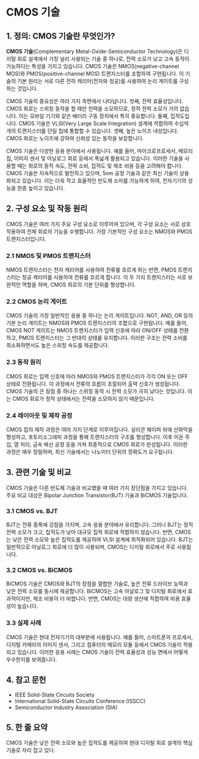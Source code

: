 # CMOS 기술

## 1. 정의: **CMOS 기술**란 무엇인가?
**CMOS 기술**(Complementary Metal-Oxide-Semiconductor Technology)은 디지털 회로 설계에서 가장 널리 사용되는 기술 중 하나로, 전력 소모가 낮고 고속 동작이 가능하다는 특성을 가지고 있습니다. CMOS 기술은 NMOS(negative-channel MOS)와 PMOS(positive-channel MOS) 트랜지스터를 조합하여 구현됩니다. 이 기술의 기본 원리는 서로 다른 전하 캐리어(전자와 정공)를 사용하여 논리 게이트를 구성하는 것입니다. 

CMOS 기술의 중요성은 여러 가지 측면에서 나타납니다. 첫째, 전력 효율성입니다. CMOS 회로는 스위칭 동작을 할 때만 전력을 소모하므로, 정적 전력 소모가 거의 없습니다. 이는 모바일 기기와 같은 배터리 구동 장치에서 특히 중요합니다. 둘째, 집적도입니다. CMOS 기술은 VLSI(Very Large Scale Integration) 설계에 적합하여 수십억 개의 트랜지스터를 단일 칩에 통합할 수 있습니다. 셋째, 높은 노이즈 내성입니다. CMOS 회로는 노이즈에 강하여 신뢰성 있는 동작을 보장합니다. 

CMOS 기술은 다양한 응용 분야에서 사용됩니다. 예를 들어, 마이크로프로세서, 메모리 칩, 이미지 센서 및 아날로그 회로 등에서 폭넓게 활용되고 있습니다. 이러한 기술을 사용할 때는 회로의 동작 속도, 전력 소비, 집적도 및 제조 비용 등을 고려해야 합니다. CMOS 기술은 지속적으로 발전하고 있으며, 5nm 공정 기술과 같은 최신 기술이 상용화되고 있습니다. 이는 더욱 작고 효율적인 반도체 소자를 가능하게 하여, 전자기기의 성능을 한층 높이고 있습니다.

## 2. 구성 요소 및 작동 원리
CMOS 기술은 여러 가지 주요 구성 요소로 이루어져 있으며, 각 구성 요소는 서로 상호작용하여 전체 회로의 기능을 수행합니다. 가장 기본적인 구성 요소는 NMOS와 PMOS 트랜지스터입니다.

### 2.1 NMOS 및 PMOS 트랜지스터
NMOS 트랜지스터는 전자 캐리어를 사용하여 전류를 흐르게 하는 반면, PMOS 트랜지스터는 정공 캐리어를 사용하여 전류를 흐르게 합니다. 이 두 가지 트랜지스터는 서로 보완적인 역할을 하며, CMOS 회로의 기본 단위를 형성합니다. 

### 2.2 CMOS 논리 게이트
CMOS 기술의 가장 일반적인 응용 중 하나는 논리 게이트입니다. NOT, AND, OR 등의 기본 논리 게이트는 NMOS와 PMOS 트랜지스터의 조합으로 구현됩니다. 예를 들어, CMOS NOT 게이트는 NMOS 트랜지스터가 입력 신호에 따라 ON/OFF 상태를 전환하고, PMOS 트랜지스터는 그 반대의 상태를 유지합니다. 이러한 구조는 전력 소비를 최소화하면서도 높은 스위칭 속도를 제공합니다.

### 2.3 동작 원리
CMOS 회로는 입력 신호에 따라 NMOS와 PMOS 트랜지스터가 각각 ON 또는 OFF 상태로 전환됩니다. 이 과정에서 전류의 흐름이 조절되어 출력 신호가 생성됩니다. CMOS 기술의 큰 장점 중 하나는 스위칭 동작 시 전력 소모가 극히 낮다는 것입니다. 이는 CMOS 회로가 정적 상태에서는 전력을 소모하지 않기 때문입니다. 

### 2.4 레이아웃 및 제작 공정
CMOS 칩의 제작 과정은 여러 가지 단계로 이루어집니다. 실리콘 웨이퍼 위에 산화막을 형성하고, 포토리소그래피 과정을 통해 트랜지스터의 구조를 형성합니다. 이후 이온 주입, 열 처리, 금속 배선 공정 등을 거쳐 최종적으로 CMOS 회로가 완성됩니다. 이러한 과정은 매우 정밀하며, 최신 기술에서는 나노미터 단위의 정확도가 요구됩니다.

## 3. 관련 기술 및 비교
CMOS 기술은 다른 반도체 기술과 비교했을 때 여러 가지 장단점을 가지고 있습니다. 주요 비교 대상은 Bipolar Junction Transistor(BJT) 기술과 BiCMOS 기술입니다.

### 3.1 CMOS vs. BJT
BJT는 전류 증폭에 강점을 가지며, 고속 응용 분야에서 유리합니다. 그러나 BJT는 정적 전력 소모가 크고, 집적도가 낮아 대규모 집적 회로에 적합하지 않습니다. 반면, CMOS는 낮은 전력 소모와 높은 집적도를 제공하여 VLSI 설계에 최적화되어 있습니다. BJT는 일반적으로 아날로그 회로에 더 많이 사용되며, CMOS는 디지털 회로에서 주로 사용됩니다.

### 3.2 CMOS vs. BiCMOS
BiCMOS 기술은 CMOS와 BJT의 장점을 결합한 기술로, 높은 전류 드라이브 능력과 낮은 전력 소모를 동시에 제공합니다. BiCMOS는 고속 아날로그 및 디지털 회로에서 효과적이지만, 제조 비용이 더 비쌉니다. 반면, CMOS는 대량 생산에 적합하여 비용 효율성이 높습니다.

### 3.3 실제 사례
CMOS 기술은 현대 전자기기의 대부분에 사용됩니다. 예를 들어, 스마트폰의 프로세서, 디지털 카메라의 이미지 센서, 그리고 컴퓨터의 메모리 모듈 등에서 CMOS 기술이 적용되고 있습니다. 이러한 응용 사례는 CMOS 기술이 전력 효율성과 성능 면에서 어떻게 우수한지를 보여줍니다.

## 4. 참고 문헌
- IEEE Solid-State Circuits Society
- International Solid-State Circuits Conference (ISSCC)
- Semiconductor Industry Association (SIA)

## 5. 한 줄 요약
CMOS 기술은 낮은 전력 소모와 높은 집적도를 제공하여 현대 디지털 회로 설계의 핵심 기술로 자리 잡고 있다.